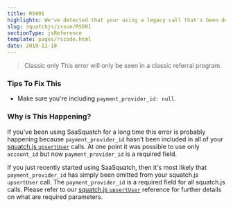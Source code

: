 ```yaml
---
title: RS001
highlights: We've detected that your using a legacy call that's been deprecated. At one point it was possible to use only `account_id` but now `payment_provider_id` is a required field. If your users don't have a `payment_provider_id`, then still include the field, just set it to `null`.
slug: squatchjs/issue/RS001
sectionType: jsReference
template: pages/rscode.html
date: 2019-11-18
---
```


> <span class="label">Classic only</span> This error will only be seen in a classic referral program.

### Tips To Fix This

 - Make sure you're including `payment_provider_id: null`.

### Why is This Happening?

If you've been using SaaSquatch for a long time this error is probably happening because `payment_provider_id` hasn't been included in all of your [squatch.js `upsertUser`](/developer/squatchjs/v2/reference/#upsertuser) calls. At one point it was possible to use only `account_id` but now `payment_provider_id` is a required field. 

If you just recently started using SaaSquatch, then it's most likely that `payment_provider_id` has simply been omitted from your squatch.js `upsertUser` call. The `payment_provider_id` is a required field for all squatch.js calls. Please refer to our [squatch.js `upsertUser`](/developer/squatchjs/v2/reference/#upsertuser) reference for further details on what are required parameters.

